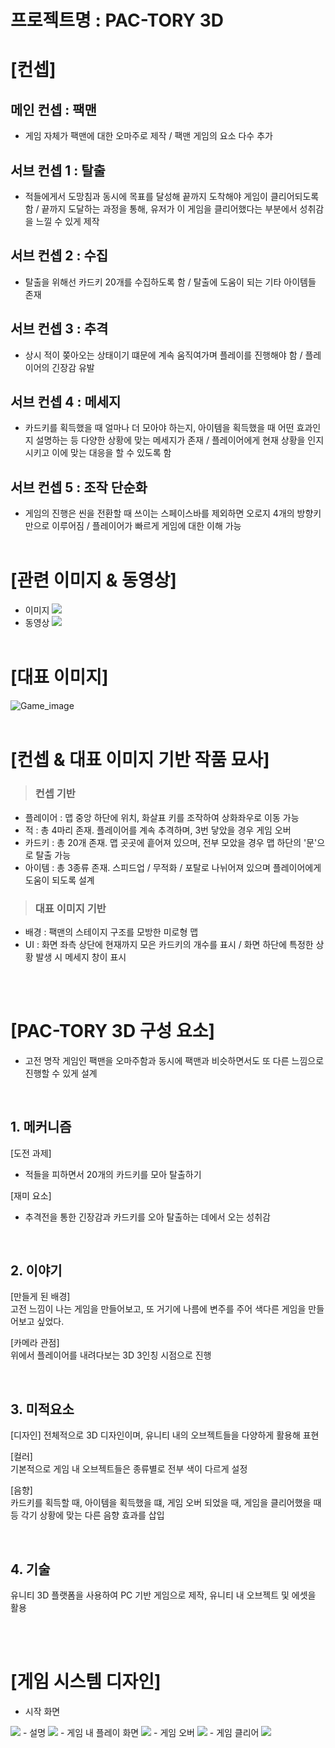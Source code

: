 # 프로젝트명 : PAC-TORY 3D

# [컨셉]

## 메인 컨셉 : 팩맨
- 게임 자체가 팩맨에 대한 오마주로 제작 / 팩맨 게임의 요소 다수 추가
## 서브 컨셉 1 : 탈출
- 적들에게서 도망침과 동시에 목표를 달성해 끝까지 도착해야 게임이 클리어되도록 함 / 끝까지 도달하는 과정을 통해, 유저가 이 게임을 클리어했다는 부분에서 성취감을 느낄 수 있게 제작
## 서브 컨셉 2 : 수집
- 탈출을 위해선 카드키 20개를 수집하도록 함 / 탈출에 도움이 되는 기타 아이템들 존재
## 서브 컨셉 3 : 추격
- 상시 적이 쫒아오는 상태이기 떄문에 계속 움직여가며 플레이를 진행해야 함 / 플레이어의 긴장감 유발
## 서브 컨셉 4 : 메세지
- 카드키를 획득했을 때 얼마나 더 모아야 하는지, 아이템을 획득했을 때 어떤 효과인지 설명하는 등 다양한 상황에 맞는 메세지가 존재 / 플레이어에게 현재 상황을 인지시키고 이에 맞는 대응을 할 수 있도록 함
## 서브 컨셉 5 : 조작 단순화
- 게임의 진행은 씬을 전환할 때 쓰이는 스페이스바를 제외하면 오로지 4개의 방향키만으로 이루어짐 / 플레이어가 빠르게 게임에 대한 이해 가능
<br><br>
# [관련 이미지 & 동영상]
- 이미지
  <img src="./img/Pac_man.png">
- 동영상
  [![](./img/Pac_man.png)](https://www.youtube.com/watch?v=i_OjztdQ8iw)
<br><br>
# [대표 이미지]
![Game_image](./img/Game_image.png)
<br><br>
# [컨셉 & 대표 이미지 기반 작품 묘사]

> ### 컨셉 기반
- 플레이어 : 맵 중앙 하단에 위치, 화살표 키를 조작하여 상화좌우로 이동 가능
- 적 : 총 4마리 존재. 플레이어를 계속 추격하며, 3번 닿았을 경우 게임 오버
- 카드키 : 총 20개 존재. 맵 곳곳에 흩어져 있으며, 전부 모았을 경우 맵 하단의 '문'으로 탈출 가능
- 아이템 : 총 3종류 존재. 스피드업 / 무적화 / 포탈로 나뉘어져 있으며 플레이어에게 도움이 되도록 설계

> ### 대표 이미지 기반
- 배경 : 팩맨의 스테이지 구조를 모방한 미로형 맵
- UI : 화면 좌측 상단에 현재까지 모은 카드키의 개수를 표시 / 화면 하단에 특정한 상황 발생 시 메세지 창이 표시

<br><br>

# [PAC-TORY 3D 구성 요소]

- 고전 명작 게임인 팩맨을 오마주함과 동시에 팩맨과 비슷하면서도 또 다른 느낌으로 진행할 수 있게 설계

<br>

## 1. 메커니즘

[도전 과제]

- 적들을 피하면서 20개의 카드키를 모아 탈출하기

[재미 요소]

- 추격전을 통한 긴장감과 카드키를 오아 탈출하는 데에서 오는 성취감

<br>

## 2. 이야기

[만들게 된 배경]  
고전 느낌이 나는 게임을 만들어보고, 또 거기에 나름에 변주를 주어 색다른 게임을 만들어보고 싶었다.

[카메라 관점]  
위에서 플레이어를 내려다보는 3D 3인칭 시점으로 진행

<br>

## 3. 미적요소

[디자인]
전체적으로 3D 디자인이며, 유니티 내의 오브젝트들을 다양하게 활용해 표현

[컬러]  
기본적으로 게임 내 오브젝트들은 종류별로 전부 색이 다르게 설정

[음향]  
카드키를 획득할 때, 아이템을 획득했을 떄, 게임 오버 되었을 때, 게임을 클리어했을 때 등 각기 상황에 맞는 다른 음향 효과를 삽입

<br>

## 4. 기술

유니티 3D 플랫폼을 사용하여 PC 기반 게임으로 제작, 유니티 내 오브젝트 및 에셋을 활용

<br><br>

# [게임 시스템 디자인]
- 시작 화면
<img src="./img/Start.png">
- 설명
<img src="./img/Howtoplay.png">
- 게임 내 플레이 화면
<img src="./img/Game_image.png">
- 게임 오버
<img src="./img/Gameover.png">
- 게임 클리어
<img src="./img/Gameclear.png">
